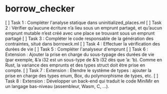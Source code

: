 # borrow_checker

[ ] Task 1 : Compléter l'analyse statique dans uninitialized_places.ml
[ ] Task 2 : Vérifier qu’aucune écriture n’a lieu sous un emprunt partagé, et qu’aucun
emprunt mutable n’est créé avec une place se trouvant sous un emprunt partagé
[ ] Task 3 : Compléter le code responsable de la génération des contraintes, situé
dans borrowck.ml
[ ] Task 4 : Effectuer la vérification des durées de vie
[ ] Task 5 : Compléter l'analyseur d'emprunt
[ ] Task 6 : Extension : Ajouter la prise en charge du sous-typage des durées de vie (par exemple, &’a i32 est un sous-type de &’b i32 dès que ’a: ’b). Comme en Rust, la variance des emprunts et des types struct doit être prise en compte.
[ ] Task 7 : Extension : Étendre le système de types : ajouter la prise en charge des types enum, Box, du polymorphisme de types, etc.
[ ] Task 8 : Extension : Développer un back-end qui traduit le code MiniMir en un langage bas-niveau (assembleur, Wasm, C, ...).

